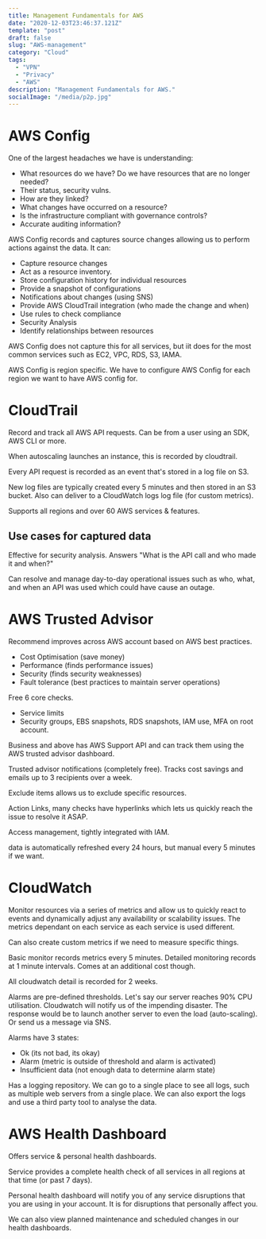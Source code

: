 ```yaml
---
title: Management Fundamentals for AWS
date: "2020-12-03T23:46:37.121Z"
template: "post"
draft: false
slug: "AWS-management"
category: "Cloud"
tags:
  - "VPN"
  - "Privacy"
  - "AWS"
description: "Management Fundamentals for AWS."
socialImage: "/media/p2p.jpg"
---
```


# AWS Config
One of the largest headaches we have is understanding:
* What resources do we have? Do we have resources that are no longer needed?
* Their status, security vulns.
* How are they linked?
* What changes have occurred on a resource?
* Is the infrastructure compliant with governance controls?
* Accurate auditing information?

AWS Config records and captures source changes allowing us to perform actions against the data. It can:
* Capture resource changes
* Act as a resource inventory.
* Store configuration history for individual resources
* Provide a snapshot of configurations
* Notifications about changes (using SNS)
* Provide AWS CloudTrail integration (who made the change and when)
* Use rules to check compliance
* Security Analysis
* Identify relationships between resources

AWS Config does not capture this for all services, but iit does for the most common services such as EC2, VPC, RDS, S3, IAMA.

AWS Config is region specific. We have to configure AWS Config for each region we want to have AWS config for.

# CloudTrail
Record and track all AWS API requests. Can be from a user using an SDK, AWS CLI or more.

When autoscaling launches an instance, this is recorded by cloudtrail.

Every API request is recorded as an event that's stored in a log file on S3.

New log files are typically created every 5 minutes and then stored in an S3 bucket. Also can deliver to a CloudWatch logs log file (for custom metrics).

Supports all regions and over 60 AWS services & features.

## Use cases for captured data
Effective for security analysis. Answers "What is the API call and who made it and when?"

Can resolve and manage day-to-day operational issues such as who, what, and when an API was used which could have cause an outage.

# AWS Trusted Advisor
Recommend improves across AWS account based on AWS best practices.
* Cost Optimisation (save money)
* Performance (finds performance issues)
* Security (finds security weaknesses)
* Fault tolerance (best practices to maintain server operations)

Free 6 core checks.
* Service limits
* Security groups, EBS snapshots, RDS snapshots, IAM use, MFA on root account.

Business and above has AWS Support API and can track them using the AWS trusted advisor dashboard.

Trusted advisor notifications (completely free). Tracks cost savings and emails up to 3 recipients over a week.

Exclude items allows us to exclude specific resources.

Action Links, many checks have hyperlinks which lets us quickly reach the issue to resolve it ASAP.

Access management, tightly integrated with IAM.

data is automatically refreshed every 24 hours, but manual every 5 minutes if we want.

# CloudWatch
Monitor resources via a series of metrics and allow us to quickly react to events and dynamically adjust any availability or scalability issues. The metrics dependant on each service as each service is used different.

Can also create custom metrics if we need to measure specific things.

Basic monitor records metrics every 5 minutes. Detailed monitoring records at 1 minute intervals. Comes at an additional cost though.

All cloudwatch detail is recorded for 2 weeks.

Alarms are pre-defined thresholds. Let's say our server reaches 90% CPU utilisation. Cloudwatch will notify us of the impending disaster. The response would be to launch another server to even the load (auto-scaling). Or send us a message via SNS.

Alarms have 3 states:
* Ok (its not bad, its okay)
* Alarm (metric is outside of threshold and alarm is activated)
* Insufficient data (not enough data to determine alarm state)

Has a logging repository. We can go to a single place to see all logs, such as multiple web servers from a single place. We can also export the logs and use a third party tool to analyse the data.

# AWS Health Dashboard
Offers service & personal health dashboards.

Service provides a complete health check of all services in all regions at that time (or past 7 days).

Personal health dashboard will notify you of any service disruptions that you are using in your account. It is for disruptions that personally affect you.

We can also view planned maintenance and scheduled changes in our health dashboards.